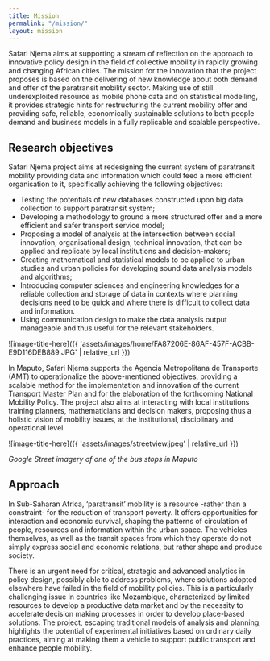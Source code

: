 ```yaml
---
title: Mission
permalink: "/mission/"
layout: mission
---
```


Safari Njema aims at supporting a stream of reflection on the approach to innovative policy design in the field of collective mobility in rapidly growing and changing African cities. The mission for the innovation that the project proposes is based on the delivering of new knowledge about both demand and offer of the paratransit mobility sector. Making use of still underexploited resource as mobile phone data and on statistical modelling, it provides strategic hints for restructuring the current mobility offer and providing safe, reliable, economically sustainable solutions to both people demand and business models in a fully replicable and scalable perspective.

## Research objectives
Safari Njema project aims at redesigning the current system of paratransit mobility providing data and information which could feed a more efficient organisation to it, specifically achieving the following objectives:
- Testing the potentials of new databases constructed upon big data collection to support paratransit system;
- Developing a methodology to ground a more structured offer and a more efficient and safer transport service model;
- Proposing a model of analysis at the intersection between social innovation, organisational design, technical innovation, that can be applied and replicate by local institutions and decision-makers;
- Creating mathematical and statistical models to be applied to urban studies and urban policies for developing sound data analysis models and algorithms;
- Introducing computer sciences and engineering knowledges for a reliable collection and storage of data in contexts where planning decisions need to be quick and where there is difficult to collect data and information.
- Using communication design to make the data analysis output manageable and thus useful for the relevant stakeholders.

![image-title-here]({{ 'assets/images/home/FA87206E-86AF-457F-ACBB-E9D116DEB889.JPG' | relative_url }})


In Maputo, Safari Njema supports the Agencia Metropolitana de Transporte (AMT) to operationalize the above-mentioned objectives, providing a scalable method for the implementation and innovation of the current Transport Master Plan and for the elaboration of the forthcoming National Mobility Policy. The project also aims at interacting with local institutions training planners, mathematicians and decision makers, proposing thus a holistic vision of mobility issues, at the institutional, disciplinary and operational level.

![image-title-here]({{ 'assets/images/streetview.jpeg' | relative_url }})

*Google Street imagery of one of the bus stops in Maputo*

## Approach
In Sub-Saharan Africa, ‘paratransit’ mobility is a resource -rather than a constraint- for the reduction of transport poverty. It offers opportunities for interaction and economic survival, shaping the patterns of circulation of people, resources and information within the urban space. The vehicles themselves, as well as the transit spaces from which they operate do not simply express social and economic relations, but rather shape and produce society.

There is an urgent need for critical, strategic and advanced analytics in policy design, possibly able to address problems, where solutions adopted elsewhere have failed in the field of mobility policies. This is a particularly challenging issue in countries like Mozambique, characterized by limited resources to develop a productive data market and by the necessity to accelerate decision making processes in order to develop place-based solutions. The project, escaping traditional models of analysis and planning, highlights the potential of experimental initiatives based on ordinary daily practices, aiming at making them a vehicle to support public transport and enhance people mobility.
